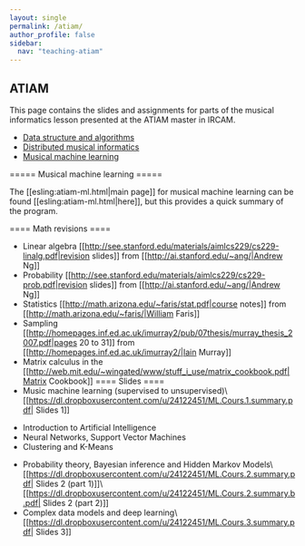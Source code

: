 ```yaml
---
layout: single
permalink: /atiam/
author_profile: false
sidebar:
  nav: "teaching-atiam"
---
```


## ATIAM

This page contains the slides and assignments for parts of the musical informatics lesson presented at the ATIAM master in IRCAM.

  * [Data structure and algorithms](/atiam-fundamentals/)
  * [Distributed musical informatics](/atiam-distributed/)
  * [Musical machine learning](/atiam-ml/)

===== Musical machine learning =====

The [[esling:atiam-ml.html|main page]] for musical machine learning can be found [[esling:atiam-ml.html|here]], but this provides a quick summary of the program.

==== Math revisions ====

  * Linear algebra [[http://see.stanford.edu/materials/aimlcs229/cs229-linalg.pdf|revision slides]] from [[http://ai.stanford.edu/~ang/|Andrew Ng]]
  * Probability [[http://see.stanford.edu/materials/aimlcs229/cs229-prob.pdf|revision slides]] from [[http://ai.stanford.edu/~ang/|Andrew Ng]]
  * Statistics [[http://math.arizona.edu/~faris/stat.pdf|course notes]] from [[http://math.arizona.edu/~faris/|William Faris]]
  * Sampling [[http://homepages.inf.ed.ac.uk/imurray2/pub/07thesis/murray_thesis_2007.pdf|pages 20 to 31]] from [[http://homepages.inf.ed.ac.uk/imurray2/|Iain Murray]]
  * Matrix calculus in the [[http://web.mit.edu/~wingated/www/stuff_i_use/matrix_cookbook.pdf|Matrix Cookbook]]
==== Slides ====
  * Music machine learning (supervised to unsupervised)\\
[[https://dl.dropboxusercontent.com/u/24122451/ML.Cours.1.summary.pdf| Slides 1]]
  - Introduction to Artificial Intelligence
  - Neural Networks, Support Vector Machines
  - Clustering and K-Means
  * Probability theory, Bayesian inference and Hidden Markov Models\\
[[https://dl.dropboxusercontent.com/u/24122451/ML.Cours.2.summary.pdf| Slides 2 (part 1)]]\\
[[https://dl.dropboxusercontent.com/u/24122451/ML.Cours.2.summary.b.pdf| Slides 2 (part 2)]]
  * Complex data models and deep learning\\
[[https://dl.dropboxusercontent.com/u/24122451/ML.Cours.3.summary.pdf| Slides 3]]
